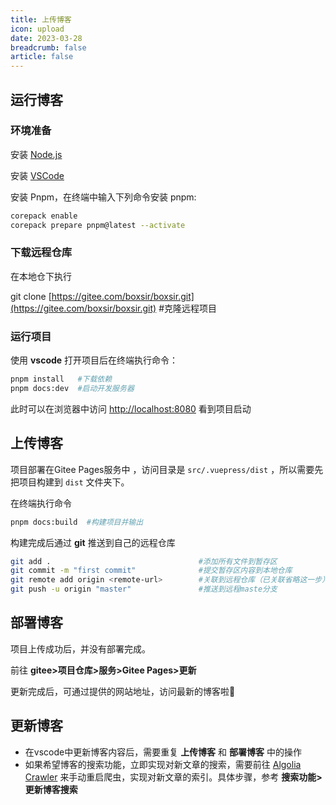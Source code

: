 ```yaml
---
title: 上传博客
icon: upload
date: 2023-03-28
breadcrumb: false
article: false
---
```


## 运行博客

### 环境准备

安装 [Node.js](https://nodejs.org/zh-cn)

安装 [VSCode](https://code.visualstudio.com/)

安装 Pnpm，在终端中输入下列命令安装 pnpm:

```sh
corepack enable
corepack prepare pnpm@latest --activate
```



### 下载远程仓库

在本地仓下执行

git clone [https://gitee.com/boxsir/boxsir.git](https://gitee.com/boxsir/boxsir.git)  #克隆远程项目



### 运行项目

使用 **vscode** 打开项目后在终端执行命令：

```sh
pnpm install   #下载依赖
pnpm docs:dev  #启动开发服务器
```

此时可以在浏览器中访问 [http://localhost:8080](http://localhost:8080) 看到项目启动 



## 上传博客

项目部署在Gitee Pages服务中 ，访问目录是 `src/.vuepress/dist` ，所以需要先把项目构建到 `dist` 文件夹下。

在终端执行命令

```sh
pnpm docs:build  #构建项目并输出
```

构建完成后通过 **git** 推送到自己的远程仓库

```sh
git add .                                 #添加所有文件到暂存区
git commit -m "first commit"              #提交暂存区内容到本地仓库
git remote add origin <remote-url>        #关联到远程仓库（已关联省略这一步）
git push -u origin "master"               #推送到远程maste分支
```



## 部署博客

项目上传成功后，并没有部署完成。

前往  **gitee>项目仓库>服务>Gitee Pages>更新**

更新完成后，可通过提供的网站地址，访问最新的博客啦🎉



## 更新博客

- 在vscode中更新博客内容后，需要重复 **上传博客** 和 **部署博客** 中的操作
- 如果希望博客的搜索功能，立即实现对新文章的搜索，需要前往 [Algolia Crawler](https://crawler.algolia.com/admin/crawlers/) 来手动重启爬虫，实现对新文章的索引。具体步骤，参考 **搜索功能>更新博客搜索**